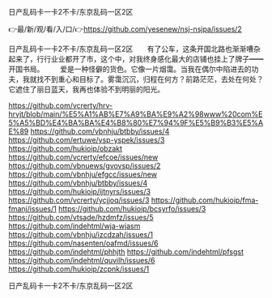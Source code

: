 日产乱码卡一卡2不卡/东京乱码一区2区

👉最/新/观/看/入/口/👉https://github.com/yesenew/nsj-nsjpa/issues/2

日产乱码卡一卡2不卡/东京乱码一区2区　　有了公车，这条开国北路也渐渐嘈杂起来了，行行业业都开了市，这个中，对我终身感化最大的店铺也挂上了牌子━━开国书局。
　　爱是一种怪僻的货色。它像一片烟霭。当我在偶尔中陷进去的功夫，我就找不到重心和目标了。雾霭沉沉，归程在何方？前路茫茫，去处在何处？它遮住了丽日蓝天，我再也体验不到明丽的阳光。


https://github.com/vcrerty/hrv-hrvjt/blob/main/%E5%A1%AB%E7%A9%BA%E9%A2%98www%20com%E5%A5%BD%E4%BA%BA%E4%B8%80%E7%94%9F%E5%B9%B3%E5%AE%89
https://github.com/vbnhju/btbby/issues/4
https://github.com/ertuwe/ysp-yspek/issues/3
https://github.com/hukioip/obzakt
https://github.com/vcrerty/efcoe/issues/new
https://github.com/vbnuews/gvovsp/issues/2
https://github.com/vbnhju/efgcc/issues/new
https://github.com/vbnhju/btbby/issues/4
https://github.com/hukioip/ijtnyrs/issues/3
https://github.com/vcrerty/ycjjoq/issues/3
https://github.com/hukioip/fma-fmanj/issues/1
https://github.com/hukioip/bcsyrfo/issues/3
https://github.com/vtsade/hzdmfz/issues/5
https://github.com/indehtml/wja-wjasm
https://github.com/vbnhju/izcdzah/issues/1
https://github.com/nasenten/oafmd/issues/6
https://github.com/indehtml/phhjth
https://github.com/indehtml/pfsgst
https://github.com/indehtml/quvilh/issues/6
https://github.com/hukioip/zcpnk/issues/1

日产乱码卡一卡2不卡/东京乱码一区2区
